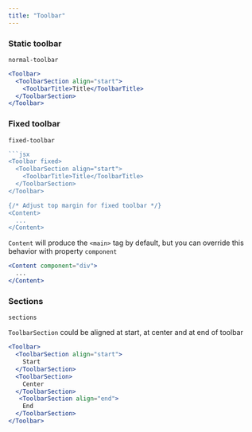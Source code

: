 ```yaml
---
title: "Toolbar"
---
```


### Static toolbar
```react-snippet
normal-toolbar
```
```jsx
<Toolbar>
  <ToolbarSection align="start">
    <ToolbarTitle>Title</ToolbarTitle>
  </ToolbarSection>
</Toolbar>
```

### Fixed toolbar
```react-snippet
fixed-toolbar
```
```jsx
```jsx
<Toolbar fixed>
  <ToolbarSection align="start">
    <ToolbarTitle>Title</ToolbarTitle>
  </ToolbarSection>
</Toolbar>

{/* Adjust top margin for fixed toolbar */}
<Content>
  ...
</Content>
```
``` Content ``` will produce the ```<main>``` tag by default, but you can override this behavior with property ```component```
```jsx
<Content component="div">
  ...
</Content>
```

### Sections
```react-snippet
sections
```
``` ToolbarSection ``` could be aligned at start, at center and at end of toolbar
```jsx
<Toolbar>
  <ToolbarSection align="start">
    Start
  </ToolbarSection>
  <ToolbarSection>
    Center
  </ToolbarSection>
   <ToolbarSection align="end">
    End
  </ToolbarSection>
</Toolbar>
